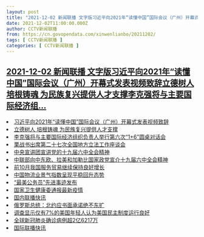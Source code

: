 ```yaml
---
layout: post
title: "2021-12-02 新闻联播 文字版习近平向2021年“读懂中国”国际会议（广州）开幕式发表视频致辞立德树人 培根铸魂 为民族复兴提供人才支撑李克强将与主要国际经济组"
date: 2021-12-02T11:00:00.000Z
author: CCTV新闻联播
from: https://cn.govopendata.com/xinwenlianbo/20211202/
tags: [ CCTV新闻联播 ]
categories: [ CCTV新闻联播 ]
---
```

<!--1638442800000-->
[2021-12-02 新闻联播 文字版习近平向2021年“读懂中国”国际会议（广州）开幕式发表视频致辞立德树人 培根铸魂 为民族复兴提供人才支撑李克强将与主要国际经济组...](https://cn.govopendata.com/xinwenlianbo/20211202/)
------

<div>
<li><a target="_blank" href="https://cn.govopendata.com/xinwenlianbo/20211202/#269409">习近平向2021年“读懂中国”国际会议（广州）开幕式发表视频致辞</a></li><li><a target="_blank" href="https://cn.govopendata.com/xinwenlianbo/20211202/#269410">立德树人 培根铸魂 为民族复兴提供人才支撑</a></li><li><a target="_blank" href="https://cn.govopendata.com/xinwenlianbo/20211202/#269411">李克强将与主要国际经济组织负责人举行第六次“1+6”圆桌对话会</a></li><li><a target="_blank" href="https://cn.govopendata.com/xinwenlianbo/20211202/#269412">栗战书出席第二十七次全国地方立法工作座谈会</a></li><li><a target="_blank" href="https://cn.govopendata.com/xinwenlianbo/20211202/#269413">中央宣讲团宣讲党的十九届六中全会精神</a></li><li><a target="_blank" href="https://cn.govopendata.com/xinwenlianbo/20211202/#269414">中联部向中东欧、拉美和加勒比国家政党宣介十九届六中全会精神</a></li><li><a target="_blank" href="https://cn.govopendata.com/xinwenlianbo/20211202/#269415">前10月我国服务贸易继续保持良好增长</a></li><li><a target="_blank" href="https://cn.govopendata.com/xinwenlianbo/20211202/#269416">中国物流业景气指数呈现平稳回升态势</a></li><li><a target="_blank" href="https://cn.govopendata.com/xinwenlianbo/20211202/#269417">“最美公务员”先进事迹发布</a></li><li><a target="_blank" href="https://cn.govopendata.com/xinwenlianbo/20211202/#269418">国家卫生健康委通报最新疫情</a></li><li><a target="_blank" href="https://cn.govopendata.com/xinwenlianbo/20211202/#269419">国内联播快讯</a></li><li><a target="_blank" href="https://cn.govopendata.com/xinwenlianbo/20211202/#269420">俄罗斯总统：北约应书面承诺绝不东扩</a></li><li><a target="_blank" href="https://cn.govopendata.com/xinwenlianbo/20211202/#269421">调查显示仅有7%的美国年轻人认为美国民主制度运行良好</a></li><li><a target="_blank" href="https://cn.govopendata.com/xinwenlianbo/20211202/#269422">全球新冠肺炎确诊病例超2亿6217万</a></li><li><a target="_blank" href="https://cn.govopendata.com/xinwenlianbo/20211202/#269423">国际联播快讯</a></li>
</div>
